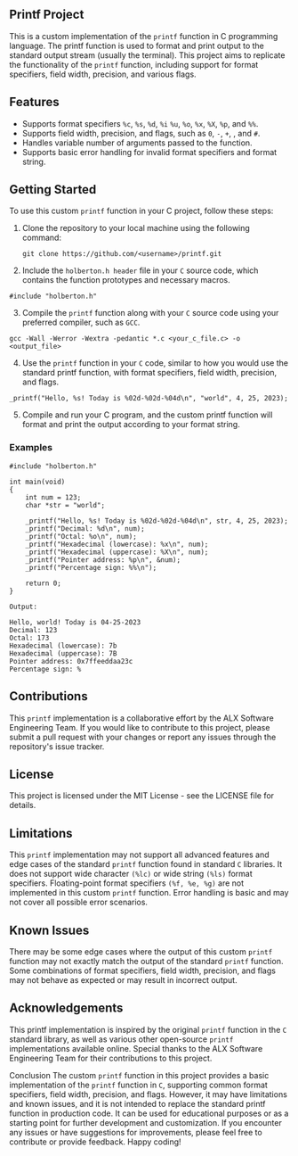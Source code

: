 ## Printf Project
This is a custom implementation of the `printf` function in C programming language. The printf function is used to format and print output to the standard output stream (usually the terminal). This project aims to replicate the functionality of the `printf` function, including support for format specifiers, field width, precision, and various flags.

## Features
- Supports format specifiers `%c`, `%s`, `%d`, `%i` `%u`, `%o`, `%x`, `%X`, `%p`, and `%%`.
- Supports field width, precision, and flags, such as `0`, `-`, `+`, , and `#`.
- Handles variable number of arguments passed to the function.
- Supports basic error handling for invalid format specifiers and format string.
  
## Getting Started
To use this custom `printf` function in your C project, follow these steps:

1. Clone the repository to your local machine using the following command:

      ```git clone https://github.com/<username>/printf.git```


3. Include the `holberton.h header` file in your `C` source code, which contains the function prototypes and necessary macros.

`#include "holberton.h"`

3. Compile the `printf` function along with your `C` source code using your preferred compiler, such as `GCC`.

```gcc -Wall -Werror -Wextra -pedantic *.c <your_c_file.c> -o <output_file>```


4. Use the `printf` function in your `C` code, similar to how you would use the standard printf function, with format specifiers, field width, precision, and flags.


```_printf("Hello, %s! Today is %02d-%02d-%04d\n", "world", 4, 25, 2023);```

5. Compile and run your C program, and the custom printf function will format and print the output according to your format string.

### Examples

```
#include "holberton.h"

int main(void)
{
    int num = 123;
    char *str = "world";
    
    _printf("Hello, %s! Today is %02d-%02d-%04d\n", str, 4, 25, 2023);
    _printf("Decimal: %d\n", num);
    _printf("Octal: %o\n", num);
    _printf("Hexadecimal (lowercase): %x\n", num);
    _printf("Hexadecimal (uppercase): %X\n", num);
    _printf("Pointer address: %p\n", &num);
    _printf("Percentage sign: %%\n");

    return 0;
}
```

`Output:`

```
Hello, world! Today is 04-25-2023
Decimal: 123
Octal: 173
Hexadecimal (lowercase): 7b
Hexadecimal (uppercase): 7B
Pointer address: 0x7ffeeddaa23c
Percentage sign: %
```

## Contributions
This `printf` implementation is a collaborative effort by the ALX Software Engineering Team. If you would like to contribute to this project, please submit a pull request with your changes or report any issues through the repository's issue tracker.

## License
This project is licensed under the MIT License - see the LICENSE file for details.


## Limitations

This `printf` implementation may not support all advanced features and edge cases of the standard `printf` function found in standard `C` libraries.
It does not support wide character `(%lc)` or wide string `(%ls)` format specifiers.
Floating-point format specifiers `(%f, %e, %g)` are not implemented in this custom `printf` function.
Error handling is basic and may not cover all possible error scenarios.

## Known Issues
There may be some edge cases where the output of this custom `printf` function may not exactly match the output of the standard `printf` function.
Some combinations of format specifiers, field width, precision, and flags may not behave as expected or may result in incorrect output.

## Acknowledgements
This printf implementation is inspired by the original `printf` function in the `C` standard library, as well as various other open-source `printf` implementations available online. Special thanks to the ALX Software Engineering Team for their contributions to this project.

Conclusion
The custom `printf` function in this project provides a basic implementation of the `printf` function in `C`, supporting common format specifiers, field width, precision, and flags. However, it may have limitations and known issues, and it is not intended to replace the standard printf function in production code. It can be used for educational purposes or as a starting point for further development and customization. If you encounter any issues or have suggestions for improvements, please feel free to contribute or provide feedback. Happy coding!
